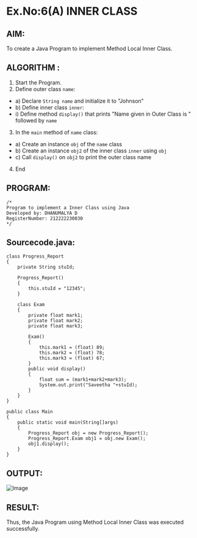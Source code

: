# Ex.No:6(A)  INNER CLASS
## AIM:
To create a Java Program to implement Method Local Inner Class.

## ALGORITHM :
1.  Start the Program.
2.	Define outer class `name`:
-	a) Declare `String name` and initialize it to "Johnson"
-	b) Define inner class `inner`:
- i) Define method `display()` that prints "Name given in Outer Class is " followed by `name`
3.	In the `main` method of `name` class:
-	a) Create an instance `obj` of the `name` class
-	b) Create an instance `obj2` of the inner class `inner` using `obj`
-	c) Call `display()` on `obj2` to print the outer class name
4.	End
## PROGRAM:
 ```
/*
Program to implement a Inner Class using Java
Developed by: DHANUMALYA D
RegisterNumber: 212222230030
*/
```

## Sourcecode.java:
```
class Progress_Report
{
    private String stuId;
    
    Progress_Report()
    {
        this.stuId = "12345";
    }
    
    class Exam
    {
        private float mark1;
        private float mark2;
        private float mark3;
        
        Exam()
        {
            this.mark1 = (float) 89;
            this.mark2 = (float) 78;
            this.mark3 = (float) 67;
        }
        public void display()
        {
            float sum = (mark1+mark2+mark3);
            System.out.print("Saveetha "+stuId);
        }
    }
}

public class Main
{
    public static void main(String[]args)
    {
        Progress_Report obj = new Progress_Report();
        Progress_Report.Exam obj1 = obj.new Exam();
        obj1.display();
    }
}
```
## OUTPUT:

![Image](https://github.com/user-attachments/assets/d6131ade-8282-4b13-9167-61c9baa4be93)

## RESULT:
Thus, the Java Program using Method Local Inner Class was executed successfully.

